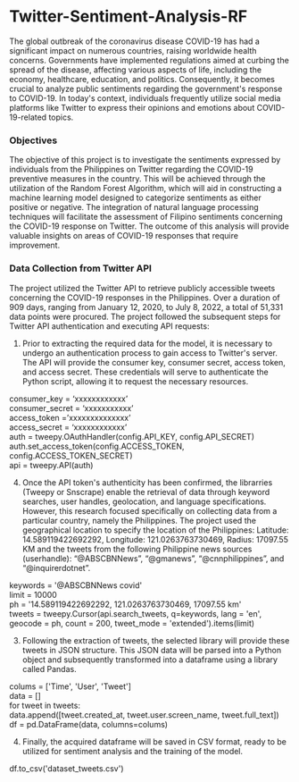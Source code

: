 # Twitter-Sentiment-Analysis-RF
The global outbreak of the coronavirus disease COVID-19 has had a significant impact on numerous countries, raising worldwide health concerns. Governments have implemented regulations aimed at curbing the spread of the disease, affecting various aspects of life, including the economy, healthcare, education, and politics. Consequently, it becomes crucial to analyze public sentiments regarding the government's response to COVID-19. In today's context, individuals frequently utilize social media platforms like Twitter to express their opinions and emotions about COVID-19-related topics.

### Objectives
The objective of this project is to investigate the sentiments expressed by individuals from the Philippines on Twitter regarding the COVID-19 preventive measures in the country. This will be achieved through the utilization of the Random Forest Algorithm, which will aid in constructing a machine learning model designed to categorize sentiments as either positive or negative. The integration of natural language processing techniques will facilitate the assessment of Filipino sentiments concerning the COVID-19 response on Twitter. The outcome of this analysis will provide valuable insights on areas of COVID-19 responses that require improvement. 

### Data Collection from Twitter API
The project utilized the Twitter API to retrieve publicly accessible tweets concerning the COVID-19 responses in the Philippines. Over a duration of 909 days, ranging from January 12, 2020, to July 8, 2022, a total of 51,331 data points were procured. The project followed the subsequent steps for Twitter API authentication and executing API requests:

1. Prior to extracting the required data for the model, it is necessary to undergo an authentication process to gain access to Twitter's server. The API will provide the consumer key, consumer secret, access token, and access secret. These credentials will serve to authenticate the Python script, allowing it to request the necessary resources.

consumer_key = ‘xxxxxxxxxxxx’ <br>
consumer_secret = ‘xxxxxxxxxxx’ <br>
access_token =’xxxxxxxxxxxxxx’ <br>
access_secret = ‘xxxxxxxxxxxx’ <br>
auth = tweepy.OAuthHandler(config.API_KEY, config.API_SECRET) <br>
auth.set_access_token(config.ACCESS_TOKEN, config.ACCESS_TOKEN_SECRET) <br>
api = tweepy.API(auth) <br>

4. Once the API token's authenticity has been confirmed, the librarries (Tweepy or Snscrape) enable the retrieval of data through keyword searches, user handles, geolocation, and language specifications. However, this research focused specifically on collecting data from a particular country, namely the Philippines. The project used the geographical location to specify the location of the Philippines: Latitude: 14.589119422692292, Longitude: 121.0263763730469, Radius: 17097.55 KM and the tweets from the following Philippine news sources (userhandle): “@ABSCBNNews”, “@gmanews”, “@cnnphilippines”, and “@inquirerdotnet”.

keywords = '@ABSCBNNews covid' <br>
limit = 10000 <br>
ph = '14.589119422692292, 121.0263763730469, 17097.55 km' <br>
tweets = tweepy.Cursor(api.search_tweets, q=keywords, lang = 'en', geocode = ph, count = 200, tweet_mode = 'extended').items(limit) <br>

3. Following the extraction of tweets, the selected library will provide these tweets in JSON structure. This JSON data will be parsed into a Python object and subsequently transformed into a dataframe using a library called Pandas.

colums = ['Time', 'User', 'Tweet'] <br>
data = [] <br>
for tweet in tweets: <br>
    data.append([tweet.created_at, tweet.user.screen_name, tweet.full_text]) <br>
df = pd.DataFrame(data, columns=colums) <br>

4. Finally, the acquired dataframe will be saved in CSV format, ready to be utilized for sentiment analysis and the training of the model.

df.to_csv('dataset_tweets.csv') <br>
